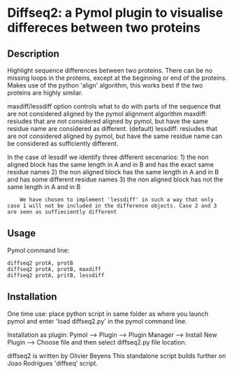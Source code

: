 # Diffseq2: a Pymol plugin to visualise differeces between two proteins


## Description
Highlight sequence differences between two proteins. There can be no missing loops in the proteins, except at the beginning or end of the proteins.
Makes use of the python 'align' algorithm, this works best if the two proteins are highly similar.


maxdiff/lessdiff option controls what to do with parts of the sequence that are not considered aligned by the pymol alignment algorithm
maxdiff: resiudes that are not considered aligned by pymol, but have the same residue name are considered as different. (default)
lessdiff: resiudes that are not considered aligned by pymol, but have the same residue name can be considered as sufficiently different.

In the case of lessdif we identify three different secenarios:
        1) the non aligned block has the same length in A and  in B and has the exact same residue names
        2) the non aligned block has the same length in A and  in B and has some different residue names 
        3) the non aligned block has  not the same length in A and  in B

        We have chosen to implement 'lessdiff' in such a way that only case 1 will not be included in the difference objects. Case 2 and 3 are seen as suffieciently different


## Usage

Pymol command line:

    diffseq2 protA, protB
    diffseq2 protA, protB, maxdiff 
    diffseq2 protA, pritB, lessdiff
    
## Installation

One time use: place python script in same folder as where you launch pymol and enter 'load diffseq2.py' in the pymol command line.

Installation as plugin: Pymol --> Plugin --> Plugin Manager --> Install New Plugin --> Choose file and then select diffseq2.py file location.





diffseq2 is written by Olivier Beyens 
This standalone script builds further on Joao Rodrigues 'diffseq' script.
